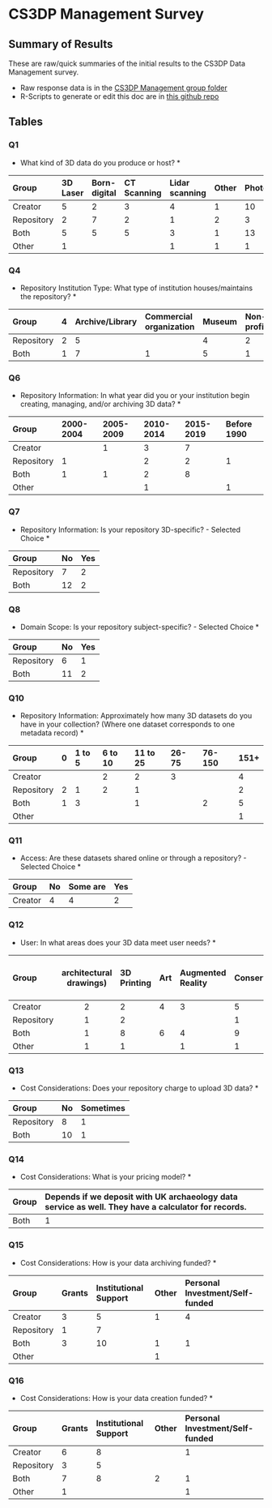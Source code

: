 CS3DP Management Survey
================

Summary of Results
------------------

These are raw/quick summaries of the initial results to the CS3DP Data Management survey.

-   Raw response data is in the [CS3DP Management group folder](https://drive.google.com/drive/u/0/folders/1fc-wqiG6J3lPyPC7WoWyV0GP1bJ6A2BQ)
-   R-Scripts to generate or edit this doc are in [this github repo](https://github.com/magpiedin/CS3DP-management-survey)

Tables
------

### Q1

-   What kind of 3D data do you produce or host? \*

| Group      | 3D Laser | Born-digital | CT Scanning | Lidar scanning | Other | Photogrammetry | Structured Light |
|:-----------|:---------|:-------------|:------------|:---------------|:------|:---------------|:-----------------|
| Creator    | 5        | 2            | 3           | 4              | 1     | 10             | 4                |
| Repository | 2        | 7            | 2           | 1              | 2     | 3              | 1                |
| Both       | 5        | 5            | 5           | 3              | 1     | 13             | 6                |
| Other      | 1        |              |             | 1              | 1     | 1              | 1                |

### Q4

-   Repository Institution Type: What type of institution houses/maintains the repository? \*

| Group      | 4   | Archive/Library | Commercial organization | Museum | Non-profit | Other | University department/center |
|:-----------|:----|:----------------|:------------------------|:-------|:-----------|:------|:-----------------------------|
| Repository | 2   | 5               |                         | 4      | 2          |       | 1                            |
| Both       | 1   | 7               | 1                       | 5      | 1          | 1     | 5                            |

### Q6

-   Repository Information: In what year did you or your institution begin creating, managing, and/or archiving 3D data? \*

| Group      | 2000-2004 | 2005-2009 | 2010-2014 | 2015-2019 | Before 1990 |
|:-----------|:----------|:----------|:----------|:----------|:------------|
| Creator    |           | 1         | 3         | 7         |             |
| Repository | 1         |           | 2         | 2         | 1           |
| Both       | 1         | 1         | 2         | 8         |             |
| Other      |           |           | 1         |           | 1           |

### Q7

-   Repository Information: Is your repository 3D-specific? - Selected Choice \*

| Group      | No  | Yes |
|:-----------|:----|:----|
| Repository | 7   | 2   |
| Both       | 12  | 2   |

### Q8

-   Domain Scope: Is your repository subject-specific? - Selected Choice \*

| Group      | No  | Yes |
|:-----------|:----|:----|
| Repository | 6   | 1   |
| Both       | 11  | 2   |

### Q10

-   Repository Information: Approximately how many 3D datasets do you have in your collection? (Where one dataset corresponds to one metadata record) \*

| Group      | 0   | 1 to 5 | 6 to 10 | 11 to 25 | 26-75 | 76-150 | 151+ |
|:-----------|:----|:-------|:--------|:---------|:------|:-------|:-----|
| Creator    |     |        | 2       | 2        | 3     |        | 4    |
| Repository | 2   | 1      | 2       | 1        |       |        | 2    |
| Both       | 1   | 3      |         | 1        |       | 2      | 5    |
| Other      |     |        |         |          |       |        | 1    |

### Q11

-   Access: Are these datasets shared online or through a repository? - Selected Choice \*

| Group   | No  | Some are | Yes |
|:--------|:----|:---------|:----|
| Creator | 4   | 4        | 2   |

### Q12

-   User: In what areas does your 3D data meet user needs? \*

| Group      | architectural drawings) | 3D Printing | Art | Augmented Reality | Conservation/Preservation | Education (Higher Ed.) | Education (K-12) | General Public | Other | Recreational/Hobbyist | Research | Technical Documentation (e.g. engineering | Virtual Reality |
|:-----------|:-----------------------:|:------------|:----|:------------------|:--------------------------|:-----------------------|:-----------------|:---------------|:------|:----------------------|:---------|:------------------------------------------|:----------------|
| Creator    |            2            | 2           | 4   | 3                 | 5                         | 4                      | 1                | 3              | 2     | 2                     | 9        | 2                                         | 3               |
| Repository |            1            | 2           |     |                   | 1                         | 3                      | 1                | 4              | 1     |                       | 5        | 1                                         | 3               |
| Both       |            1            | 8           | 6   | 4                 | 9                         | 8                      | 4                | 7              | 1     | 3                     | 9        | 1                                         | 6               |
| Other      |            1            | 1           |     | 1                 | 1                         | 1                      |                  | 1              |       |                       | 1        | 1                                         |                 |

### Q13

-   Cost Considerations: Does your repository charge to upload 3D data? \*

| Group      | No  | Sometimes |
|:-----------|:----|:----------|
| Repository | 8   | 1         |
| Both       | 10  | 1         |

### Q14

-   Cost Considerations: What is your pricing model? \*

| Group | Depends if we deposit with UK archaeology data service as well. They have a calculator for records. |
|:------|:----------------------------------------------------------------------------------------------------|
| Both  | 1                                                                                                   |

### Q15

-   Cost Considerations: How is your data archiving funded? \*

| Group      | Grants | Institutional Support | Other | Personal Investment/Self-funded |
|:-----------|:-------|:----------------------|:------|:--------------------------------|
| Creator    | 3      | 5                     | 1     | 4                               |
| Repository | 1      | 7                     |       |                                 |
| Both       | 3      | 10                    | 1     | 1                               |
| Other      |        |                       | 1     |                                 |

### Q16

-   Cost Considerations: How is your data creation funded? \*

| Group      | Grants | Institutional Support | Other | Personal Investment/Self-funded |
|:-----------|:-------|:----------------------|:------|:--------------------------------|
| Creator    | 6      | 8                     |       | 1                               |
| Repository | 3      | 5                     |       |                                 |
| Both       | 7      | 8                     | 2     | 1                               |
| Other      | 1      |                       |       | 1                               |
